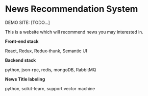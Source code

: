 # News Recommendation System

DEMO SITE: [TODO...]

This is a website which will recommend news you may interested in.

**Front-end stack**

React, Redux, Redux-thunk, Semantic UI

**Backend stack**

python, json-rpc, redis, mongoDB, RabbitMQ

**News Title labeling**

python, scikit-learn, support vector machine

